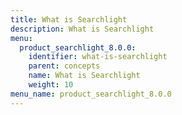 ```yaml
---
title: What is Searchlight
description: What is Searchlight
menu:
  product_searchlight_8.0.0:
    identifier: what-is-searchlight
    parent: concepts
    name: What is Searchlight
    weight: 10
menu_name: product_searchlight_8.0.0
---
```

